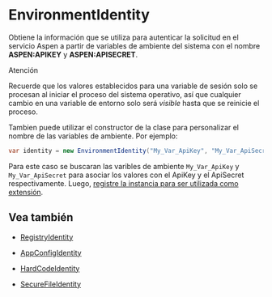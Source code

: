 # EnvironmentIdentity

Obtiene la información que se utiliza para autenticar la solicitud en el servicio Aspen a partir de variables de ambiente del sistema con el nombre **ASPEN:APIKEY** y **ASPEN:APISECRET**.

<div class="admonition warning">
   <p class="first admonition-title">Atención</p>
   <p class="last">Recuerde que los valores establecidos para una variable de sesión solo se procesan al iniciar el proceso del sistema operativo, así que cualquier cambio en una variable de entorno solo será <i>visible</i> hasta que se reinicie el proceso.</p>
</div>

Tambien puede utilizar el constructor de la clase para personalizar el nombre de las variables de ambiente. Por ejemplo:

```c#
var identity = new EnvironmentIdentity("My_Var_ApiKey", "My_Var_ApiSecret");
```

Para este caso se buscaran las varibles de ambiente `My_Var_ApiKey` y `My_Var_ApiSecret` para asociar los valores con el ApiKey y el ApiSecret respectivamente. Luego, [registre la instancia para ser utilizada como extensión](ServiceLocator.md).

## Vea también
 
- [RegistryIdentity](RegistryIdentity.md)

- [AppConfigIdentity](AppConfigIdentity.md)

- [HardCodeIdentity](HardCodeIdentity.md)

- [SecureFileIdentity](SecureFileIdentity.md)

